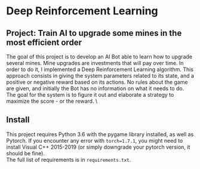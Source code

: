 # Deep Reinforcement Learning
## Project: Train AI to upgrade some mines in the most efficient order
The goal of this project is to develop an AI Bot able to learn how to upgrade several mines. Mine upgrades are investments that will pay over time.
In order to do it, I implemented a Deep Reinforcement Learning algorithm. This approach consists in giving the system parameters related to its state, and a positive or negative reward based on its actions. No rules about the game are given, and initially the Bot has no information on what it needs to do. The goal for the system is to figure it out and elaborate a strategy to maximize the score - or the reward. \

## Install
This project requires Python 3.6 with the pygame library installed, as well as Pytorch. If you encounter any error with `torch=1.7.1`, you might need to install Visual C++ 2015-2019 (or simply downgrade your pytorch version, it should be fine). \
The full list of requirements is in `requirements.txt`. 